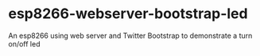 # esp8266-webserver-bootstrap-led
An esp8266 using web server and Twitter Bootstrap to demonstrate a turn on/off led
